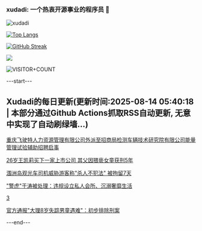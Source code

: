 ### xudadi: 一个热衷开源事业的程序员 👋

![xudadi](https://github-readme-stats-git-masterorgs-github-readme-stats-team.vercel.app/api?username=xudadi)

[![Top Langs](https://github-readme-stats.vercel.app/api/top-langs/?username=xudadi)](https://github.com/anuraghazra/github-readme-stats)

[![GitHub Streak](https://streak-stats.demolab.com?user=xudadi&locale=zh_Hans)](https://git.io/streak-stats)

![](https://raw.githubusercontent.com/xudadi/xudadi/main/assets/github-contribution-grid-snake.svg)

![VISITOR+COUNT](https://komarev.com/ghpvc/?username=xudadi&label=VISITOR+COUNT)


---start---

## Xudadi的每日更新(更新时间:2025-08-14 05:40:18 | 本部分通过Github Actions抓取RSS自动更新, 无意中实现了自动刷绿墙...)

[重庆飞驶特人力资源管理有限公司外派至招商局检测车辆技术研究院有限公司能量管理试验辅助招聘启事](https://www.gongkaoleida.com/article/2564989)

[26岁王凯莉买下一家上市公司 其父因猥亵女童获刑5年](https://m.163.com/news/article/K6SHOFAB0512B07B.html)

[涠洲岛观光车司机威胁游客称"杀人不犯法" 被拘留7天](https://m.163.com/news/article/K6RVSAQS05345ARG.html)

["警虎"于涛被处理：违规设立私人会所、沉溺奢靡生活](https://m.163.com/news/article/K6SEAJDK05345ARG.html)

[3](https://m.163.com/touch/news/sub/domestic)

[官方通报"大理8岁失踪男童遇难"：初步排除刑案](https://m.163.com/news/article/K6SFPECU0001899O.html)

---end---
